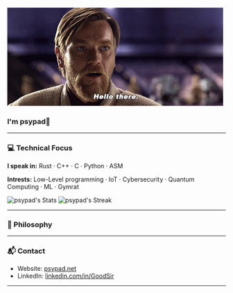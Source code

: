![til](https://github.com/psypad/psypad/blob/main/star-wars-obi-wan-kenobi.gif)

### I'm psypad👋

---

### 💻 Technical Focus

**I speak in:** Rust · C++ · C · Python · ASM

**Intrests:** Low-Level programming · IoT · Cybersecurity · Quantum Computing · ML · Gymrat

![psypad's Stats](https://github-readme-stats.vercel.app/api?username=psypad&theme=darcula&show_icons=true&hide_border=true&count_private=true)
![psypad's Streak](https://github-readme-streak-stats.herokuapp.com/?user=psypad&theme=darcula&hide_border=true)


---

### 🌌 Philosophy


---

### 📬 Contact

* Website: [psypad.net](https://psypad.net/)
* LinkedIn: [linkedin.com/in/GoodSir](#)

---


